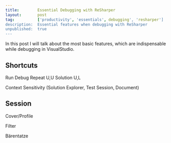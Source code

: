 ```yaml
---
title:        Essential Debugging with ReSharper
layout:       post
tag:          ['productivity', 'essentials', debugging', 'resharper']
description:  Essential features when debugging with ReSharper
unpublished:  true
---
```


In this post I will talk about the most basic features, which are indispensable while debugging in VisualStudio.

## Shortcuts

Run
Debug
Repeat U,U
Solution U,L

Context Sensitivity (Solution Explorer, Test Session, Document)

## Session

Cover/Profile

Filter

Bärentatze

